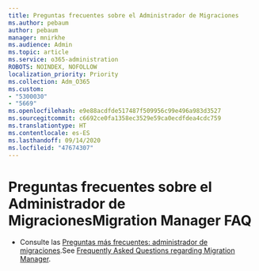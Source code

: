 ```yaml
---
title: Preguntas frecuentes sobre el Administrador de Migraciones
ms.author: pebaum
author: pebaum
manager: mnirkhe
ms.audience: Admin
ms.topic: article
ms.service: o365-administration
ROBOTS: NOINDEX, NOFOLLOW
localization_priority: Priority
ms.collection: Adm_O365
ms.custom:
- "5300030"
- "5669"
ms.openlocfilehash: e9e88acdfde517487f509956c99e496a983d3527
ms.sourcegitcommit: c6692ce0fa1358ec3529e59ca0ecdfdea4cdc759
ms.translationtype: HT
ms.contentlocale: es-ES
ms.lasthandoff: 09/14/2020
ms.locfileid: "47674307"
---
```

# <a name="migration-manager-faq"></a><span data-ttu-id="98b6c-102">Preguntas frecuentes sobre el Administrador de Migraciones</span><span class="sxs-lookup"><span data-stu-id="98b6c-102">Migration Manager FAQ</span></span>

- <span data-ttu-id="98b6c-103">Consulte las [Preguntas más frecuentes: administrador de migraciones](https://docs.microsoft.com/sharepointmigration/mm-faqs).</span><span class="sxs-lookup"><span data-stu-id="98b6c-103">See [Frequently Asked Questions regarding Migration Manager](https://docs.microsoft.com/sharepointmigration/mm-faqs).</span></span>
